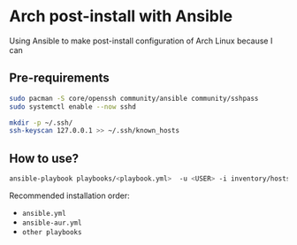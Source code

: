 # Arch post-install with Ansible
Using Ansible to make post-install configuration of Arch Linux because I can

## Pre-requirements

```bash
sudo pacman -S core/openssh community/ansible community/sshpass
sudo systemctl enable --now sshd
```

```bash
mkdir -p ~/.ssh/
ssh-keyscan 127.0.0.1 >> ~/.ssh/known_hosts
```

## How to use?

```bash
ansible-playbook playbooks/<playbook.yml>  -u <USER> -i inventory/hosts --ask-pass --ask-become-pass
```

Recommended installation order:
- `ansible.yml`
- `ansible-aur.yml`
- `other playbooks`
